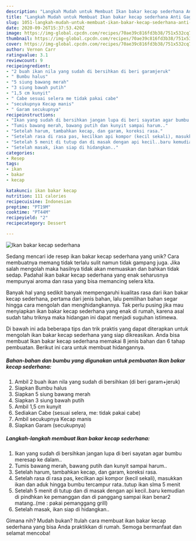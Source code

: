 ```yaml
---
description: "Langkah Mudah untuk Membuat Ikan bakar kecap sederhana Anti Gagal"
title: "Langkah Mudah untuk Membuat Ikan bakar kecap sederhana Anti Gagal"
slug: 1051-langkah-mudah-untuk-membuat-ikan-bakar-kecap-sederhana-anti-gagal
date: 2020-09-26T15:37:53.420Z
image: https://img-global.cpcdn.com/recipes/70ae39c816fd3b38/751x532cq70/ikan-bakar-kecap-sederhana-foto-resep-utama.jpg
thumbnail: https://img-global.cpcdn.com/recipes/70ae39c816fd3b38/751x532cq70/ikan-bakar-kecap-sederhana-foto-resep-utama.jpg
cover: https://img-global.cpcdn.com/recipes/70ae39c816fd3b38/751x532cq70/ikan-bakar-kecap-sederhana-foto-resep-utama.jpg
author: Vernon Carr
ratingvalue: 3.1
reviewcount: 9
recipeingredient:
- "2 buah ikan nila yang sudah di bersihkan di beri garamjeruk"
- " Bumbu halus"
- "5 siung bawang merah"
- "3 siung bawah putih"
- "1,5 cm kunyit"
- " Cabe sesuai selera me tidak pakai cabe"
- "secukupnya Kecap manis"
- " Garam secukupnya"
recipeinstructions:
- "Ikan yang sudah di bersihkan jangan lupa di beri sayatan agar bumbu meresap ke dalam.."
- "Tumis bawang merah, bawang putih dan kunyit sampai harum.."
- "Setelah harum, tambahkan kecap, dan garam, koreksi rasa."
- "Setelah rasa di rasa pas, kecilkan api kompor (kecil sekali), masukkan ikan dan aduk hingga bumbu tercampur rata..tutup ikan slma 5 menit"
- "Setelah 5 menit di tutup dan di masak dengan api kecil..baru kemudian di pindhkan ke pemanggan dan di panggang sampai ikan benar2 matang..(me : pakai pemanggang grill)"
- "Setelah masak, ikan siap di hidangkan.."
categories:
- Resep
tags:
- ikan
- bakar
- kecap

katakunci: ikan bakar kecap 
nutrition: 111 calories
recipecuisine: Indonesian
preptime: "PT19M"
cooktime: "PT44M"
recipeyield: "2"
recipecategory: Dessert

---
```



![Ikan bakar kecap sederhana](https://img-global.cpcdn.com/recipes/70ae39c816fd3b38/751x532cq70/ikan-bakar-kecap-sederhana-foto-resep-utama.jpg)

Sedang mencari ide resep ikan bakar kecap sederhana yang unik? Cara membuatnya memang tidak terlalu sulit namun tidak gampang juga. Jika salah mengolah maka hasilnya tidak akan memuaskan dan bahkan tidak sedap. Padahal ikan bakar kecap sederhana yang enak seharusnya mempunyai aroma dan rasa yang bisa memancing selera kita.



Banyak hal yang sedikit banyak mempengaruhi kualitas rasa dari ikan bakar kecap sederhana, pertama dari jenis bahan, lalu pemilihan bahan segar hingga cara mengolah dan menghidangkannya. Tak perlu pusing jika mau menyiapkan ikan bakar kecap sederhana yang enak di rumah, karena asal sudah tahu triknya maka hidangan ini dapat menjadi suguhan istimewa.


Di bawah ini ada beberapa tips dan trik praktis yang dapat diterapkan untuk mengolah ikan bakar kecap sederhana yang siap dikreasikan. Anda bisa membuat Ikan bakar kecap sederhana memakai 8 jenis bahan dan 6 tahap pembuatan. Berikut ini cara untuk membuat hidangannya.

<!--inarticleads1-->

##### Bahan-bahan dan bumbu yang digunakan untuk pembuatan Ikan bakar kecap sederhana:

1. Ambil 2 buah ikan nila yang sudah di bersihkan (di beri garam+jeruk)
1. Siapkan  Bumbu halus
1. Siapkan 5 siung bawang merah
1. Siapkan 3 siung bawah putih
1. Ambil 1,5 cm kunyit
1. Sediakan  Cabe (sesuai selera, me: tidak pakai cabe)
1. Ambil secukupnya Kecap manis
1. Siapkan  Garam (secukupnya)




<!--inarticleads2-->

##### Langkah-langkah membuat Ikan bakar kecap sederhana:

1. Ikan yang sudah di bersihkan jangan lupa di beri sayatan agar bumbu meresap ke dalam..
1. Tumis bawang merah, bawang putih dan kunyit sampai harum..
1. Setelah harum, tambahkan kecap, dan garam, koreksi rasa.
1. Setelah rasa di rasa pas, kecilkan api kompor (kecil sekali), masukkan ikan dan aduk hingga bumbu tercampur rata..tutup ikan slma 5 menit
1. Setelah 5 menit di tutup dan di masak dengan api kecil..baru kemudian di pindhkan ke pemanggan dan di panggang sampai ikan benar2 matang..(me : pakai pemanggang grill)
1. Setelah masak, ikan siap di hidangkan..




Gimana nih? Mudah bukan? Itulah cara membuat ikan bakar kecap sederhana yang bisa Anda praktikkan di rumah. Semoga bermanfaat dan selamat mencoba!
